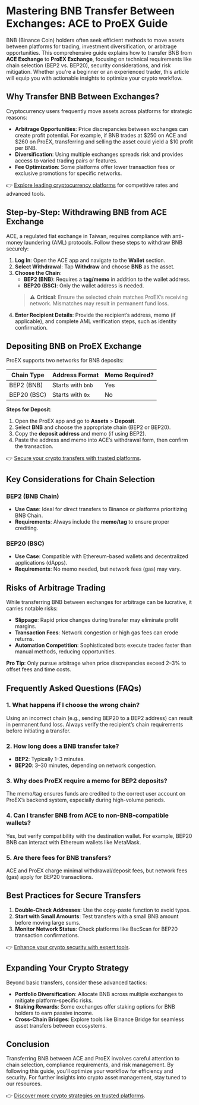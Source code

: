 # Mastering BNB Transfer Between Exchanges: ACE to ProEX Guide  

BNB (Binance Coin) holders often seek efficient methods to move assets between platforms for trading, investment diversification, or arbitrage opportunities. This comprehensive guide explains how to transfer BNB from **ACE Exchange** to **ProEX Exchange**, focusing on technical requirements like chain selection (BEP2 vs. BEP20), security considerations, and risk mitigation. Whether you're a beginner or an experienced trader, this article will equip you with actionable insights to optimize your crypto workflow.  

## Why Transfer BNB Between Exchanges?  

Cryptocurrency users frequently move assets across platforms for strategic reasons:  

- **Arbitrage Opportunities**: Price discrepancies between exchanges can create profit potential. For example, if BNB trades at $250 on ACE and $260 on ProEX, transferring and selling the asset could yield a $10 profit per BNB.  
- **Diversification**: Using multiple exchanges spreads risk and provides access to varied trading pairs or features.  
- **Fee Optimization**: Some platforms offer lower transaction fees or exclusive promotions for specific networks.  

👉 [Explore leading cryptocurrency platforms](https://bit.ly/okx-bonus) for competitive rates and advanced tools.  

## Step-by-Step: Withdrawing BNB from ACE Exchange  

ACE, a regulated fiat exchange in Taiwan, requires compliance with anti-money laundering (AML) protocols. Follow these steps to withdraw BNB securely:  

1. **Log In**: Open the ACE app and navigate to the **Wallet** section.  
2. **Select Withdrawal**: Tap **Withdraw** and choose **BNB** as the asset.  
3. **Choose the Chain**:  
   - **BEP2 (BNB)**: Requires a **tag/memo** in addition to the wallet address.  
   - **BEP20 (BSC)**: Only the wallet address is needed.  
   > ⚠️ **Critical**: Ensure the selected chain matches ProEX’s receiving network. Mismatches may result in permanent fund loss.  
4. **Enter Recipient Details**: Provide the recipient’s address, memo (if applicable), and complete AML verification steps, such as identity confirmation.  

## Depositing BNB on ProEX Exchange  

ProEX supports two networks for BNB deposits:  

| Chain Type | Address Format | Memo Required? |  
|------------|----------------|----------------|  
| BEP2 (BNB) | Starts with `bnb` | Yes |  
| BEP20 (BSC) | Starts with `0x` | No |  

**Steps for Deposit**:  
1. Open the ProEX app and go to **Assets** > **Deposit**.  
2. Select **BNB** and choose the appropriate chain (BEP2 or BEP20).  
3. Copy the **deposit address** and memo (if using BEP2).  
4. Paste the address and memo into ACE’s withdrawal form, then confirm the transaction.  

👉 [Secure your crypto transfers with trusted platforms](https://bit.ly/okx-bonus).  

## Key Considerations for Chain Selection  

### **BEP2 (BNB Chain)**  
- **Use Case**: Ideal for direct transfers to Binance or platforms prioritizing BNB Chain.  
- **Requirements**: Always include the **memo/tag** to ensure proper crediting.  

### **BEP20 (BSC)**  
- **Use Case**: Compatible with Ethereum-based wallets and decentralized applications (dApps).  
- **Requirements**: No memo needed, but network fees (gas) may vary.  

## Risks of Arbitrage Trading  

While transferring BNB between exchanges for arbitrage can be lucrative, it carries notable risks:  

- **Slippage**: Rapid price changes during transfer may eliminate profit margins.  
- **Transaction Fees**: Network congestion or high gas fees can erode returns.  
- **Automation Competition**: Sophisticated bots execute trades faster than manual methods, reducing opportunities.  

**Pro Tip**: Only pursue arbitrage when price discrepancies exceed 2–3% to offset fees and time costs.  

## Frequently Asked Questions (FAQs)  

### **1. What happens if I choose the wrong chain?**  
Using an incorrect chain (e.g., sending BEP20 to a BEP2 address) can result in permanent fund loss. Always verify the recipient’s chain requirements before initiating a transfer.  

### **2. How long does a BNB transfer take?**  
- **BEP2**: Typically 1–3 minutes.  
- **BEP20**: 3–30 minutes, depending on network congestion.  

### **3. Why does ProEX require a memo for BEP2 deposits?**  
The memo/tag ensures funds are credited to the correct user account on ProEX’s backend system, especially during high-volume periods.  

### **4. Can I transfer BNB from ACE to non-BNB-compatible wallets?**  
Yes, but verify compatibility with the destination wallet. For example, BEP20 BNB can interact with Ethereum wallets like MetaMask.  

### **5. Are there fees for BNB transfers?**  
ACE and ProEX charge minimal withdrawal/deposit fees, but network fees (gas) apply for BEP20 transactions.  

## Best Practices for Secure Transfers  

1. **Double-Check Addresses**: Use the copy-paste function to avoid typos.  
2. **Start with Small Amounts**: Test transfers with a small BNB amount before moving large sums.  
3. **Monitor Network Status**: Check platforms like BscScan for BEP20 transaction confirmations.  

👉 [Enhance your crypto security with expert tools](https://bit.ly/okx-bonus).  

## Expanding Your Crypto Strategy  

Beyond basic transfers, consider these advanced tactics:  

- **Portfolio Diversification**: Allocate BNB across multiple exchanges to mitigate platform-specific risks.  
- **Staking Rewards**: Some exchanges offer staking options for BNB holders to earn passive income.  
- **Cross-Chain Bridges**: Explore tools like Binance Bridge for seamless asset transfers between ecosystems.  

## Conclusion  

Transferring BNB between ACE and ProEX involves careful attention to chain selection, compliance requirements, and risk management. By following this guide, you’ll optimize your workflow for efficiency and security. For further insights into crypto asset management, stay tuned to our resources.  

👉 [Discover more crypto strategies on trusted platforms](https://bit.ly/okx-bonus).  
